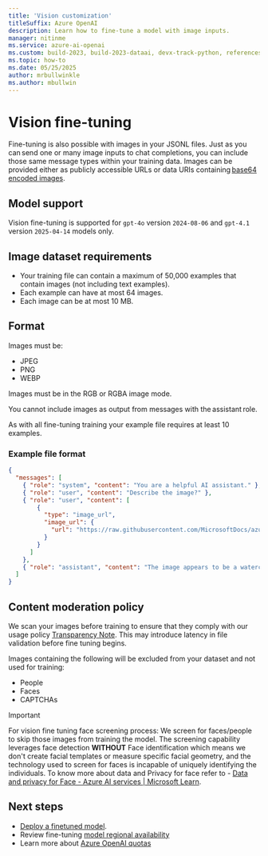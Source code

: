 ```yaml
---
title: 'Vision customization'
titleSuffix: Azure OpenAI
description: Learn how to fine-tune a model with image inputs.
manager: nitinme
ms.service: azure-ai-openai
ms.custom: build-2023, build-2023-dataai, devx-track-python, references_regions
ms.topic: how-to
ms.date: 05/25/2025
author: mrbullwinkle
ms.author: mbullwin
---
```


# Vision fine-tuning

Fine-tuning is also possible with images in your JSONL files. Just as you can send one or many image inputs to chat completions, you can include those same message types within your training data. Images can be provided either as publicly accessible URLs or data URIs containing [base64 encoded images](/azure/ai-services/openai/how-to/gpt-with-vision?tabs=rest#call-the-chat-completion-apis). 

## Model support

Vision fine-tuning is supported for `gpt-4o` version `2024-08-06` and `gpt-4.1` version `2025-04-14` models only.

## Image dataset requirements

- Your training file can contain a maximum of 50,000 examples that contain images (not including text examples).
- Each example can have at most 64 images.
- Each image can be at most 10 MB.

## Format

Images must be:

- JPEG
- PNG
- WEBP

Images must be in the RGB or RGBA image mode.

You cannot include images as output from messages with the assistant role.

As with all fine-tuning training your example file requires at least 10 examples.

### Example file format

```json
{
  "messages": [
    { "role": "system", "content": "You are a helpful AI assistant." },
    { "role": "user", "content": "Describe the image?" },
    { "role": "user", "content": [
        {
          "type": "image_url",
          "image_url": {
            "url": "https://raw.githubusercontent.com/MicrosoftDocs/azure-ai-docs/main/articles/ai-services/openai/media/how-to/generated-seattle.png"
          }
        }
      ]
    },
    { "role": "assistant", "content": "The image appears to be a watercolor painting of a city skyline, featuring tall buildings and a recognizable structure often associated with Seattle, like the Space Needle. The artwork uses soft colors and brushstrokes to create a somewhat abstract and artistic representation of the cityscape" }
  ]
}
```


## Content moderation policy

We scan your images before training to ensure that they comply with our usage policy [Transparency Note](/legal/cognitive-services/openai/transparency-note?context=%2Fazure%2Fai-services%2Fopenai%2Fcontext%2Fcontext&tabs=text). This may introduce latency in file validation before fine tuning begins.

Images containing the following will be excluded from your dataset and not used for training:

- People
- Faces
- CAPTCHAs

> [!IMPORTANT]
>For vision fine tuning face screening process: We screen for faces/people to skip those images from training the model. The screening capability leverages face detection **WITHOUT** Face identification which means we don't create facial templates or measure specific facial geometry, and the technology used to screen for faces is incapable of uniquely identifying the individuals. To know more about data and Privacy for face refer to - [Data and privacy for Face - Azure AI services | Microsoft Learn](/legal/cognitive-services/computer-vision/imageanalysis-data-privacy-security?context=%2Fazure%2Fai-services%2Fcomputer-vision%2Fcontext%2Fcontext).

## Next steps

- [Deploy a finetuned model](fine-tuning-deploy.md).
- Review fine-tuning [model regional availability](../concepts/models.md#fine-tuning-models)
- Learn more about [Azure OpenAI quotas](../quotas-limits.md)

